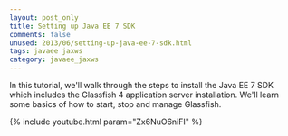 ```yaml
---           
layout: post_only
title: Setting up Java EE 7 SDK
comments: false
unused: 2013/06/setting-up-java-ee-7-sdk.html
tags: javaee jaxws
category: javaee_jaxws
---
```


In this tutorial, we'll walk through the steps to install the Java EE 7 SDK which includes the Glassfish 4 application server installation. We'll learn some basics of how to start, stop and manage Glassfish. 

{% include youtube.html param="Zx6NuO6niFI" %}